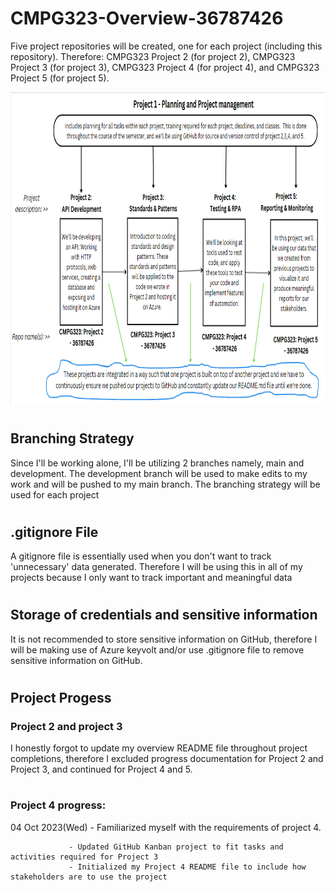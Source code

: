 # CMPG323-Overview-36787426
Five project repositories will be created, one for each project (including this repository). Therefore:
CMPG323 Project 2 (for project 2), CMPG323 Project 3 (for project 3), CMPG323 Project 4 (for project 4), and CMPG323 Project 5 (for project 5).

<img src="https://github.com/RefilweMM/CMPG323-Overview-36787426/blob/main/Overview%20Diagram.png" width="750" height="500" alt="Flowers in Chania">

#

## Branching Strategy

Since I'll be working alone, I'll be utilizing 2 branches namely, main and development. The development branch will be used to make edits to my work and will be pushed to my main branch. The branching strategy will be used for each project

#

## .gitignore File

A gitignore file is essentially used when you don't want to track 'unnecessary' data generated. Therefore I will be using this in all of my projects because I only want to track important and meaningful data

#

## Storage of credentials and sensitive information

It is not recommended to store sensitive information on GitHub, therefore I will be making use of Azure keyvolt and/or use .gitignore file to remove sensitive information on GitHub.

#
## Project Progess
### Project 2 and project 3
I honestly forgot to update my overview README file throughout project completions, therefore I excluded progress documentation for Project 2 and Project 3, and continued for Project 4 and 5.
#

### Project 4 progress:
04 Oct 2023(Wed) - Familiarized myself with the requirements of project 4.

                 - Updated GitHub Kanban project to fit tasks and activities required for Project 3
                 - Initialized my Project 4 README file to include how stakeholders are to use the project





